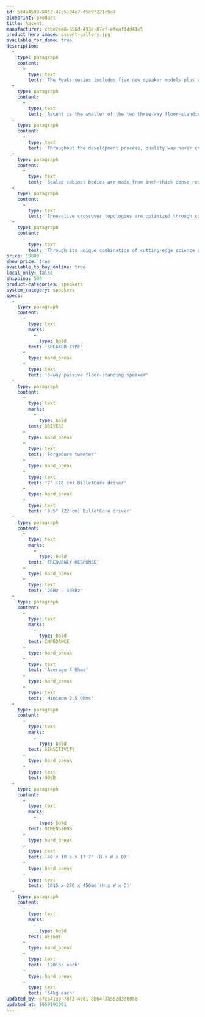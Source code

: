```yaml
---
id: 5f4a4599-9052-47c5-94e7-f5c9f221c9a7
blueprint: product
title: Ascent
manufacturer: ccbe2ee8-656d-493e-87ef-efeaf1dd41e5
product_hero_image: ascent-gallery.jpg
available_for_demo: true
description:
  -
    type: paragraph
    content:
      -
        type: text
        text: 'The Peaks series includes five new speaker models plus a powered subwoofer, each performing at a new reference level for their price point. They excel in any size room, across all genres of music, and are offered in high quality finish es to suit every style of home.'
  -
    type: paragraph
    content:
      -
        type: text
        text: 'Ascent is the smaller of the two three-way floor-standing speakers in the range. Effortless dynamics blend with massive sound-staging, resolution and fine detail. Full scale classical and rock music pour out of the Ascent with ease. Authoritative, deep bass, clarity, finesse and musicality are hallmarks of the Summit.'
  -
    type: paragraph
    content:
      -
        type: text
        text: 'Throughout the development process, quality was never compromised. Ascent boasts proprietary ForgeCore tweeters and our exceptional BilletCore woofers. These are mounted in thick aluminum front baffles which are precision machined in-house to a profile guided by detailed computational modeling.'
  -
    type: paragraph
    content:
      -
        type: text
        text: 'Sealed cabinet bodies are made from inch-thick dense resin fiber, curved to exact tolerances in custom presses by experienced European workshops. They include advanced bracing and acoustic absorbers which eliminate cabinet resonances and reflections.'
  -
    type: paragraph
    content:
      -
        type: text
        text: 'Innovative crossover topologies are optimized through complex simulation and countless hours of critical listening. These designs maximize efficiency and ensure the broadest possible compatibility with amplifiers. Crossovers use the highest quality components and are hand-built on circuit boards that YG machines in-house.'
  -
    type: paragraph
    content:
      -
        type: text
        text: 'Through its unique combination of cutting-edge science and engineering, Ascent represents an approach with no compromises. Everything from the drivers, cabinets and crossovers, through to the veneer, lacquer and internal cabling has been carefully selected and modeled to deliver the most accurate, most musical performance possible.'
price: 19800
show_price: true
available_to_buy_online: true
local_only: false
shipping: 500
product-categories: speakers
system_category: speakers
specs:
  -
    type: paragraph
    content:
      -
        type: text
        marks:
          -
            type: bold
        text: 'SPEAKER TYPE'
      -
        type: hard_break
      -
        type: text
        text: '3-way passive floor-standing speaker'
  -
    type: paragraph
    content:
      -
        type: text
        marks:
          -
            type: bold
        text: DRIVERS
      -
        type: hard_break
      -
        type: text
        text: 'ForgeCore tweeter'
      -
        type: hard_break
      -
        type: text
        text: '7" (18 cm) BilletCore driver'
      -
        type: hard_break
      -
        type: text
        text: '8.5" (22 cm) BilletCore driver'
  -
    type: paragraph
    content:
      -
        type: text
        marks:
          -
            type: bold
        text: 'FREQUENCY RESPONSE'
      -
        type: hard_break
      -
        type: text
        text: '26Hz – 40kHz'
  -
    type: paragraph
    content:
      -
        type: text
        marks:
          -
            type: bold
        text: IMPEDANCE
      -
        type: hard_break
      -
        type: text
        text: 'Average 4 Ohms'
      -
        type: hard_break
      -
        type: text
        text: 'Minimum 2.5 Ohms'
  -
    type: paragraph
    content:
      -
        type: text
        marks:
          -
            type: bold
        text: SENSITIVITY
      -
        type: hard_break
      -
        type: text
        text: 90dB
  -
    type: paragraph
    content:
      -
        type: text
        marks:
          -
            type: bold
        text: DIMENSIONS
      -
        type: hard_break
      -
        type: text
        text: '40 x 10.6 x 17.7" (H x W x D)'
      -
        type: hard_break
      -
        type: text
        text: '1015 x 270 x 450mm (H x W x D)'
  -
    type: paragraph
    content:
      -
        type: text
        marks:
          -
            type: bold
        text: WEIGHT
      -
        type: hard_break
      -
        type: text
        text: '120lbs each'
      -
        type: hard_break
      -
        type: text
        text: '54kg each'
updated_by: 87ca4130-78f3-4ed1-8b64-aa552d3d08a8
updated_at: 1659191901
---
```

